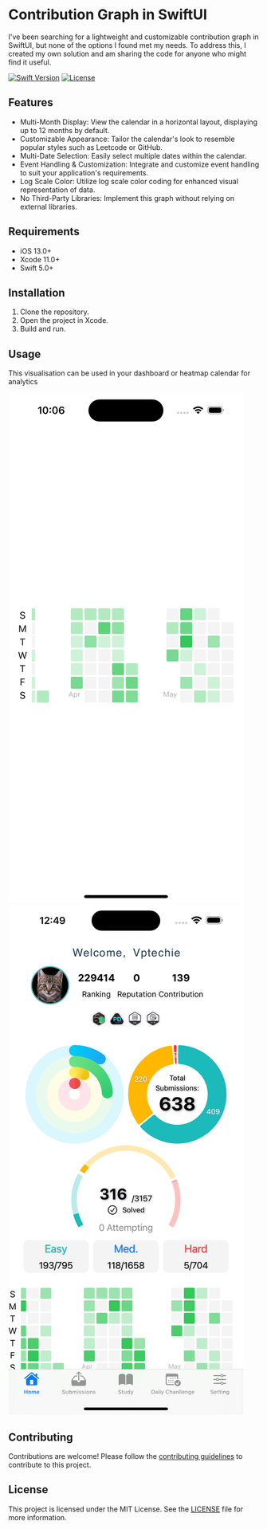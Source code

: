 # Contribution Graph in SwiftUI
I've been searching for a lightweight and customizable contribution graph in SwiftUI, but none of the options I found met my needs. To address this, I created my own solution and am sharing the code for anyone who might find it useful.

[![Swift Version](https://img.shields.io/badge/Swift-5.0-orange.svg)](https://swift.org)
[![License](https://img.shields.io/badge/License-MIT-blue.svg)](LICENSE)


## Features

- Multi-Month Display: View the calendar in a horizontal layout, displaying up to 12 months by default.
- Customizable Appearance: Tailor the calendar's look to resemble popular styles such as Leetcode or GitHub.
- Multi-Date Selection: Easily select multiple dates within the calendar.
- Event Handling & Customization: Integrate and customize event handling to suit your application's requirements.
- Log Scale Color: Utilize log scale color coding for enhanced visual representation of data.
- No Third-Party Libraries: Implement this graph without relying on external libraries.

## Requirements

- iOS 13.0+
- Xcode 11.0+
- Swift 5.0+

## Installation

1. Clone the repository.
2. Open the project in Xcode.
3. Build and run.

## Usage

This visualisation can be used in your dashboard or heatmap calendar for analytics

![Usage 1](usage1.png) ![Usage 2](usage2.png)

## Contributing

Contributions are welcome! Please follow the [contributing guidelines](CONTRIBUTING.md) to contribute to this project.

## License

This project is licensed under the MIT License. See the [LICENSE](LICENSE) file for more information.
